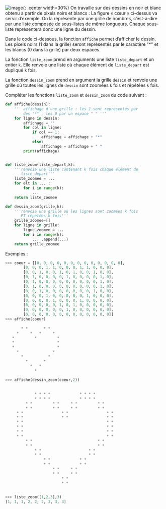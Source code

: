 ![image](data2023/03_coeur.png){: .center width=30%}
On travaille sur des dessins en noir et blanc obtenu à partir de pixels noirs et blancs :
La figure « cœur » ci-dessus va servir d’exemple.
On la représente par une grille de nombres, c’est-à-dire par une liste composée de sous-listes de même longueurs.
Chaque sous-liste représentera donc une ligne du dessin.

Dans le code ci-dessous, la fonction `affiche` permet d’afficher le dessin. Les pixels noirs
(1 dans la grille) seront représentés par le caractère "*" et les blancs (0 dans la grille) par
deux espaces.

La fonction `liste_zoom` prend en arguments une liste `liste_depart` et un entier `k`. Elle
renvoie une liste où chaque élément de `liste_depart` est dupliqué `k` fois.

La fonction `dessin_zoom` prend en argument la grille `dessin` et renvoie une grille où
toutes les lignes de `dessin` sont zoomées `k` fois et répétées `k` fois.

Compléter les fonctions `liste_zoom` et `dessin_zoom` du code suivant :

```python linenums='1'
def affiche(dessin):
    ''' affichage d'une grille : les 1 sont représentés par 
        des "*" , les 0 par un espace " " '''
    for ligne in dessin:
        affichage = ''
        for col in ligne:
            if col == 1:
                affichage = affichage + "*"
            else:
                affichage = affichage + " "
        print(affichage)


def liste_zoom(liste_depart,k):
    '''renvoie une liste contenant k fois chaque élément de
       liste_depart'''
    liste_zoomee = ... 
    for elt in ... : 
        for i in range(k):
            ...
    return liste_zoomee

def dessin_zoom(grille,k):
    '''renvoie une grille où les lignes sont zoomées k fois 
       ET répétées k fois'''
    grille_zoomee=[]
    for ligne in grille:
        ligne_zoomee = ... 
        for i in range(k):
            ... .append(...) 
    return grille_zoomee
```

Exemples :

```python
>>> coeur = [[0, 0, 0, 0, 0, 0, 0, 0, 0, 0, 0, 0, 0], 
        [0, 0, 0, 1, 1, 0, 0, 0, 1, 1, 0, 0, 0], 
        [0, 0, 1, 0, 0, 1, 0, 1, 0, 0, 1, 0, 0], 
        [0, 1, 0, 0, 0, 0, 1, 0, 0, 0, 0, 1, 0], 
        [0, 1, 0, 0, 0, 0, 0, 0, 0, 0, 0, 1, 0], 
        [0, 1, 0, 0, 0, 0, 0, 0, 0, 0, 0, 1, 0], 
        [0, 0, 1, 0, 0, 0, 0, 0, 0, 0, 1, 0, 0], 
        [0, 0, 0, 1, 0, 0, 0, 0, 0, 1, 0, 0, 0], 
        [0, 0, 0, 0, 1, 0, 0, 0, 1, 0, 0, 0, 0], 
        [0, 0, 0, 0, 0, 1, 0, 1, 0, 0, 0, 0, 0], 
        [0, 0, 0, 0, 0, 0, 1, 0, 0, 0, 0, 0, 0], 
        [0, 0, 0, 0, 0, 0, 0, 0, 0, 0, 0, 0, 0]]
>>> affiche(coeur)
                          
       * *       * *      
     *     *   *     *    
   *         *         *  
   *                   *  
   *                   *  
     *               *    
       *           *      
         *       *        
           *   *          
             *            
                          
>>> affiche(dessin_zoom(coeur,2))
                                                    
                                                    
             * * * *             * * * *            
             * * * *             * * * *            
         * *         * *     * *         * *        
         * *         * *     * *         * *        
     * *                 * *                 * *    
     * *                 * *                 * *    
     * *                                     * *    
     * *                                     * *    
     * *                                     * *    
     * *                                     * *    
         * *                             * *        
         * *                             * *        
             * *                     * *            
             * *                     * *            
                 * *             * *                
                 * *             * *                
                     * *     * *                    
                     * *     * *                    
                         * *                        
                         * *                        
                                                    
                                                    
>>> liste_zoom([1,2,3],3)
[1, 1, 1, 2, 2, 2, 3, 3, 3]

```
